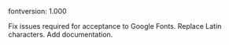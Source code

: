 fontversion: 1.000

Fix issues required for acceptance to Google Fonts.
Replace Latin characters.
Add documentation.
